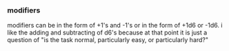 ### modifiers
modifiers can be in the form of +1's and -1's or in the form of +1d6 or -1d6.
i like the adding and subtracting of d6's because at that point it is just a question of "is the task normal, particularly easy, or particularly hard?"